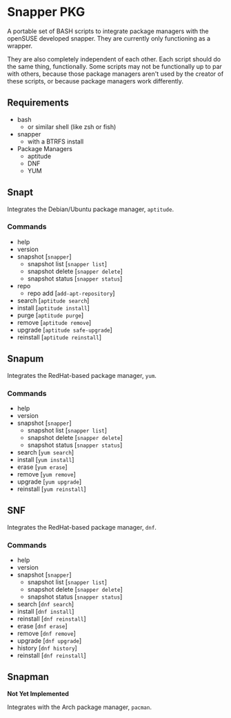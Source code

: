 # Snapper PKG
A portable set of BASH scripts to integrate package managers with the openSUSE developed snapper. They are currently only functioning as a wrapper.

They are also completely independent of each other. Each script should do the same thing, functionally. Some scripts may not be functionally up to par with others, because those package managers aren't used by the creator of these scripts, or because package managers work differently.

## Requirements
* bash
	* or similar shell (like zsh or fish)
* snapper
	* with a BTRFS install
* Package Managers
	* aptitude
	* DNF
	* YUM


## Snapt
Integrates the Debian/Ubuntu package manager, `aptitude`.
### Commands
* help
* version
* snapshot [`snapper`]
   * snapshot list [`snapper list`]
   * snapshot delete [`snapper delete`]
   * snapshot status [`snapper status`]
* repo
   * repo add [`add-apt-repository`]
* search [`aptitude search`]
* install [`aptitude install`]
* purge [`aptitude purge`]
* remove [`aptitude remove`]
* upgrade [`aptitude safe-upgrade`]
* reinstall [`aptitude reinstall`]

## Snapum
Integrates the RedHat-based package manager, `yum`.
### Commands
* help
* version
* snapshot [`snapper`]
   * snapshot list [`snapper list`]
   * snapshot delete [`snapper delete`]
   * snapshot status [`snapper status`]
* search [`yum search`]
* install [`yum install`]
* erase [`yum erase`]
* remove [`yum remove`]
* upgrade [`yum upgrade`]
* reinstall [`yum reinstall`]

## SNF
Integrates the RedHat-based package manager, `dnf`.
### Commands
* help
* version
* snapshot [`snapper`]
   * snapshot list [`snapper list`]
   * snapshot delete [`snapper delete`]
   * snapshot status [`snapper status`]
* search [`dnf search`]
* install [`dnf install`]
* reinstall [`dnf reinstall`]
* erase [`dnf erase`]
* remove [`dnf remove`]
* upgrade [`dnf upgrade`]
* history [`dnf history`]
* reinstall [`dnf reinstall`]

## Snapman
<strong>Not Yet Implemented</strong>

Integrates with the Arch package manager, `pacman`.
